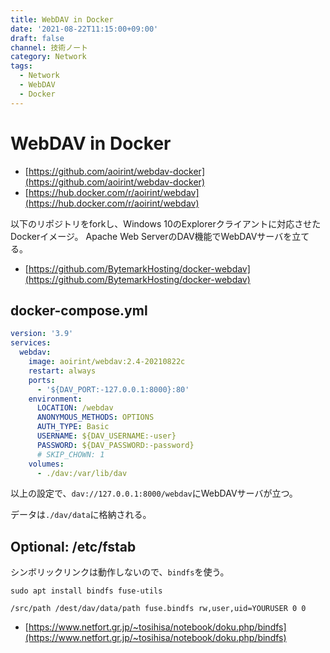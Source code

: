 ```yaml
---
title: WebDAV in Docker
date: '2021-08-22T11:15:00+09:00'
draft: false
channel: 技術ノート
category: Network
tags:
  - Network
  - WebDAV
  - Docker
---
```

# WebDAV in Docker

- [https://github.com/aoirint/webdav-docker](https://github.com/aoirint/webdav-docker)
- [https://hub.docker.com/r/aoirint/webdav](https://hub.docker.com/r/aoirint/webdav)

以下のリポジトリをforkし、Windows 10のExplorerクライアントに対応させたDockerイメージ。
Apache Web ServerのDAV機能でWebDAVサーバを立てる。

- [https://github.com/BytemarkHosting/docker-webdav](https://github.com/BytemarkHosting/docker-webdav)

## docker-compose.yml

```yaml
version: '3.9'
services:
  webdav:
    image: aoirint/webdav:2.4-20210822c
    restart: always
    ports:
      - '${DAV_PORT:-127.0.0.1:8000}:80'
    environment:
      LOCATION: /webdav
      ANONYMOUS_METHODS: OPTIONS
      AUTH_TYPE: Basic
      USERNAME: ${DAV_USERNAME:-user}
      PASSWORD: ${DAV_PASSWORD:-password}
      # SKIP_CHOWN: 1
    volumes:
      - ./dav:/var/lib/dav
```

以上の設定で、`dav://127.0.0.1:8000/webdav`にWebDAVサーバが立つ。

データは`./dav/data`に格納される。


## Optional: /etc/fstab

シンボリックリンクは動作しないので、`bindfs`を使う。

```shell
sudo apt install bindfs fuse-utils
```

```fstab
/src/path /dest/dav/data/path fuse.bindfs rw,user,uid=YOURUSER 0 0
```

- [https://www.netfort.gr.jp/~tosihisa/notebook/doku.php/bindfs](https://www.netfort.gr.jp/~tosihisa/notebook/doku.php/bindfs)
